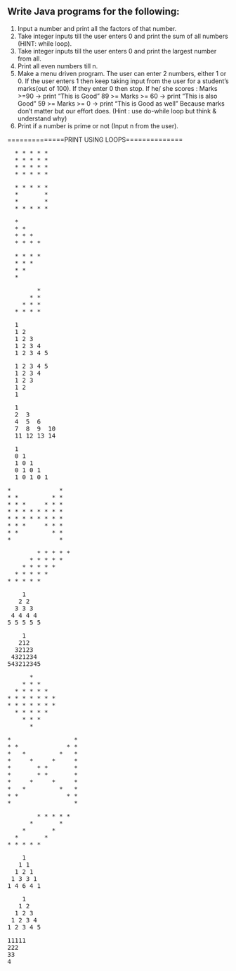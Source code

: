## Write Java programs for the following:
1. Input a number and print all the factors of that number.
2. Take integer inputs till the user enters 0 and print the sum
of all numbers
(HINT: while loop).
3. Take integer inputs till the user enters 0 and print the
largest number from
all.
4. Print all even numbers till n.
5. Make a menu driven program. The user can enter 2 numbers,
either 1 or 0.
If the user enters 1 then keep taking input from the user for a
student’s marks(out of 100).
If they enter 0 then stop.
If he/ she scores :
Marks >=90 -> print “This is Good”
89 >= Marks >= 60 -> print “This is also Good”
59 >= Marks >= 0 -> print “This is Good as well”
Because marks don’t matter but our effort does.
(Hint : use do-while loop but think & understand why)
6. Print if a number is prime or not (Input n from the user).
   
==============PRINT USING LOOPS==============

<pre>
  * * * * *
  * * * * *
  * * * * *
  * * * * *
</pre>

<pre>
  * * * * *
  *       *
  *       *
  * * * * *
</pre>

<pre>
  *
  * *
  * * *
  * * * *
</pre>

<pre>
  * * * *
  * * *
  * *
  *
</pre>

<pre>
        *
      * *
    * * *
  * * * *
</pre>

<pre>
  1
  1 2
  1 2 3
  1 2 3 4
  1 2 3 4 5
</pre>

<pre>
  1 2 3 4 5
  1 2 3 4
  1 2 3
  1 2
  1
</pre>

<pre>
  1
  2  3
  4  5  6
  7  8  9  10
  11 12 13 14
</pre>

<pre>
  1
  0 1
  1 0 1
  0 1 0 1
  1 0 1 0 1
</pre>

<pre>
*             *
* *         * *
* * *     * * *
* * * * * * * *
* * * * * * * *
* * *     * * *
* *         * *
*             *
</pre>

<pre>
        * * * * *
      * * * * *
    * * * * *
  * * * * *
* * * * *
</pre>

<pre>
    1
   2 2
  3 3 3
 4 4 4 4
5 5 5 5 5
</pre>

<pre>
    1
   212
  32123
 4321234
543212345
</pre>

<pre>
      *
    * * *
  * * * * *
* * * * * * *
* * * * * * *
  * * * * *
    * * *
      *
</pre>

<pre>
*                 *
* *             * *
*   *         *   *
*     *     *     *
*       * *       *
*       * *       *
*     *     *     *
*   *         *   *
* *             * *
*                 *
</pre>

<pre>
        * * * * *
      *       *
    *       *
  *       *
* * * * *
</pre>

<pre>
    1
   1 1
  1 2 1
 1 3 3 1
1 4 6 4 1
</pre>

<pre>
    1
   1 2
  1 2 3
 1 2 3 4
1 2 3 4 5
</pre>

<pre>
11111
222
33
4
</pre>
